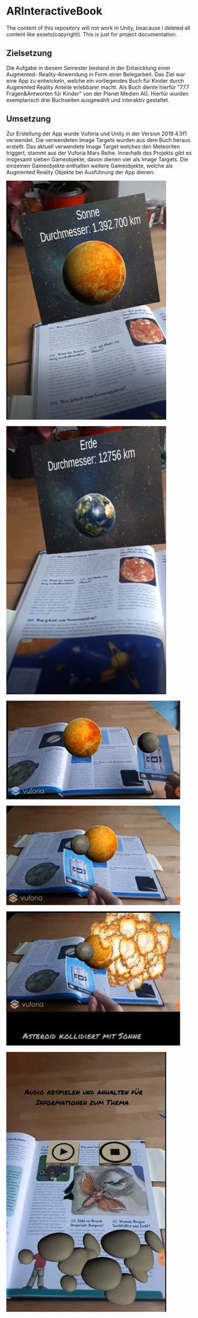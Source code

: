 # ARInteractiveBook

The content of this repository will not work in Unity, beacause i deleted all content like assets(copyright). This is just for project documentation.

## Zielsetzung
Die Aufgabe in diesem Semester bestand in der Entwicklung einer Augmented-
Reality-Anwendung in Form einer Belegarbeit. Das Ziel war eine App zu entwickeln,
welche ein vorliegendes Buch für Kinder durch Augmented Reality
Anteile erlebbarer macht. Als Buch diente hierfür "777 Fragen&Antworten
für Kinder" von der Planet Medien AG. Hierfür wurden exemplarisch drei
Buchseiten ausgewählt und interaktiv gestaltet.

## Umsetzung
Zur Erstellung der App wurde Vuforia und Unity in der Version 2019.4.5f1
verwendet. Die verwendeten Image Targets wurden aus dem Buch heraus erstellt.
Das aktuell verwendete Image Target welches den Meteoriten triggert,
stammt aus der Vuforia Mars Reihe. Innerhalb des Projekts gibt es insgesamt
sieben Gameobjekte, davon dienen vier als Image Targets. Die einzelnen
Gameobjekte enthalten weitere Gameobjekte, welche als Augmented Reality
Objekte bei Ausführung der App dienen.

![Image text](https://github.com/SarahLM/ARInteractiveBook/blob/master/Screenshots/Site_Planet1.PNG)


![Image text](https://github.com/SarahLM/ARInteractiveBook/blob/master/Screenshots/Site_Planet2.PNG)


![Image text](https://github.com/SarahLM/ARInteractiveBook/blob/master/Screenshots/Site_Planet3.PNG)


![Image text](https://github.com/SarahLM/ARInteractiveBook/blob/master/Screenshots/Site_Planet4.PNG)


![Image text](https://github.com/SarahLM/ARInteractiveBook/blob/master/Screenshots/Site_Planet5.PNG)


![Image text](https://github.com/SarahLM/ARInteractiveBook/blob/master/Screenshots/Site_butterfly.PNG)
